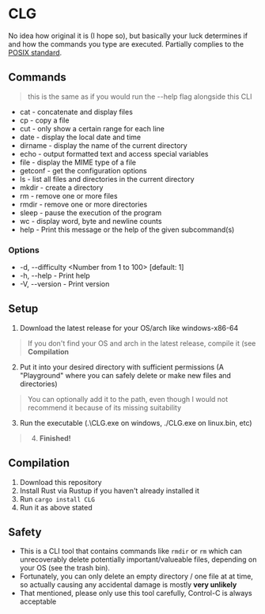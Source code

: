# CLG
No idea how original it is (I hope so), but basically your luck determines if and how the commands you type are executed.
Partially complies to the [POSIX standard](https://en.wikipedia.org/wiki/POSIX).

## Commands
> this is the same as if you would run the --help flag alongside this CLI
  - cat - concatenate and display files
  - cp - copy a file
  - cut - only show a certain range for each line
  - date -   display the local date and time
  - dirname - display the name of the current directory
  - echo - output formatted text and access special variables
  - file - display the MIME type of a file
  - getconf - get the configuration options
  - ls - list all files and directories in the current directory
  - mkdir - create a directory
  - rm - remove one or more files
  - rmdir - remove one or more directories
  - sleep - pause the execution of the program
  - wc - display word, byte and newline counts
  - help - Print this message or the help of the given subcommand(s)

### Options
-   -d, --difficulty <Number from 1 to 100>  [default: 1]
-   -h, --help - Print help
-   -V, --version - Print version

## Setup
1. Download the latest release for your OS/arch like windows-x86-64
> If you don't find your OS and arch in the latest release, compile it (see **Compilation**
2. Put it into your desired directory with sufficient permissions (A "Playground" where you can safely delete or make new files and directories)
> You can optionally add it to the path, even though I would not recommend it because of its missing suitability
3. Run the executable (.\CLG.exe on windows, ./CLG.exe on linux.bin, etc)<!-- check this later -->
> 4. **Finished!**

## Compilation
1. Download this repository
2. Install Rust via Rustup if you haven't already installed it
3. Run `cargo install CLG`
4. Run it as above stated

## Safety
- This is a CLI tool that contains commands like `rmdir` or `rm` which can unrecoverably delete potentially important/valueable files, depending on your OS (see the trash bin).
- Fortunately, you can only delete an empty directory / one file at at time, so actually causing any accidental damage is mostly **very unlikely**
- That mentioned, please only use this tool carefully, Control-C is always acceptable
